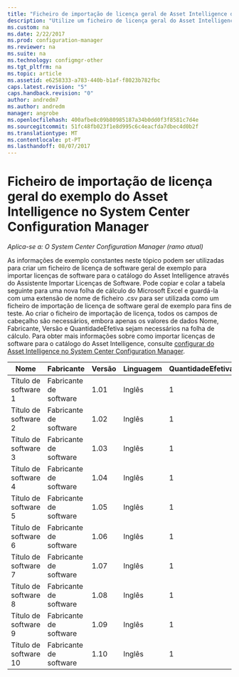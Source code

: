 ```yaml
---
title: "Ficheiro de importação de licença geral de Asset Intelligence de exemplo | Microsoft Docs"
description: "Utilize um ficheiro de licença geral do Asset Intelligence de exemplo para importar licenças de software no System Center Configuration Manager."
ms.custom: na
ms.date: 2/22/2017
ms.prod: configuration-manager
ms.reviewer: na
ms.suite: na
ms.technology: configmgr-other
ms.tgt_pltfrm: na
ms.topic: article
ms.assetid: e6258333-a783-440b-b1af-f8023b782fbc
caps.latest.revision: "5"
caps.handback.revision: "0"
author: andredm7
ms.author: andredm
manager: angrobe
ms.openlocfilehash: 400afbe8c09b80985187a34b0dd0f3f8581c7d4e
ms.sourcegitcommit: 51fc48fb023f1e8d995c6c4eacfda7dbec4d0b2f
ms.translationtype: MT
ms.contentlocale: pt-PT
ms.lasthandoff: 08/07/2017
---
```

# <a name="example-asset-intelligence-general-license-import-file-in-system-center-configuration-manager"></a>Ficheiro de importação de licença geral do exemplo do Asset Intelligence no System Center Configuration Manager

*Aplica-se a: O System Center Configuration Manager (ramo atual)*

As informações de exemplo constantes neste tópico podem ser utilizadas para criar um ficheiro de licença de software geral de exemplo para importar licenças de software para o catálogo do Asset Intelligence através do Assistente Importar Licenças de Software. Pode copiar e colar a tabela seguinte para uma nova folha de cálculo do Microsoft Excel e guardá-la com uma extensão de nome de ficheiro .csv para ser utilizada como um ficheiro de importação de licença de software geral de exemplo para fins de teste. Ao criar o ficheiro de importação de licença, todos os campos de cabeçalho são necessários, embora apenas os valores de dados Nome, Fabricante, Versão e QuantidadeEfetiva sejam necessários na folha de cálculo. Para obter mais informações sobre como importar licenças de software para o catálogo do Asset Intelligence, consulte [configurar do Asset Intelligence no System Center Configuration Manager](../../../../core/clients/manage/asset-intelligence/configuring-asset-intelligence.md).  

|Nome|Fabricante|Versão|Linguagem|QuantidadeEfetiva|NúmeroDePO|NomeDoRevendedor|DataDeCompra|SuporteAdquirido|DataDeExpiraçãoDoSuporte|Comentários|  
|----------|---------------|-------------|--------------|-----------------------|--------------|------------------|--------------------|----------------------|---------------------------|--------------|  
|Título de software 1|Fabricante de software|1.01|Inglês|1|Número de compra|Nome do revendedor|10/10/2010|0|10/10/2012|Comentário|  
|Título de software 2|Fabricante de software|1.02|Inglês|1|Número de compra|Nome do revendedor|10/10/2010|0|10/10/2012|Comentário|  
|Título de software 3|Fabricante de software|1.03|Inglês|1|Número de compra|Nome do revendedor|10/10/2010|0|10/10/2012|Comentário|  
|Título de software 4|Fabricante de software|1.04|Inglês|1|Número de compra|Nome do revendedor|10/10/2010|0|10/10/2012|Comentário|  
|Título de software 5|Fabricante de software|1.05|Inglês|1|Número de compra|Nome do revendedor|10/10/2010|0|10/10/2012|Comentário|  
|Título de software 6|Fabricante de software|1.06|Inglês|1|Número de compra|Nome do revendedor|10/10/2010|0|10/10/2012|Comentário|  
|Título de software 7|Fabricante de software|1.07|Inglês|1|Número de compra|Nome do revendedor|10/10/2010|0|10/10/2012|Comentário|  
|Título de software 8|Fabricante de software|1.08|Inglês|1|Número de compra|Nome do revendedor|10/10/2010|0|10/10/2012|Comentário|  
|Título de software 9|Fabricante de software|1.09|Inglês|1|Número de compra|Nome do revendedor|10/10/2010|0|10/10/2012|Comentário|  
|Título de software 10|Fabricante de software|1.10|Inglês|1|Número de compra|Nome do revendedor|10/10/2010|0|10/10/2012|Comentário|  
